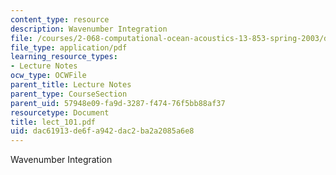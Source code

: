 ```yaml
---
content_type: resource
description: Wavenumber Integration
file: /courses/2-068-computational-ocean-acoustics-13-853-spring-2003/dac61913de6fa942dac2ba2a2085a6e8_lect_101.pdf
file_type: application/pdf
learning_resource_types:
- Lecture Notes
ocw_type: OCWFile
parent_title: Lecture Notes
parent_type: CourseSection
parent_uid: 57948e09-fa9d-3287-f474-76f5bb88af37
resourcetype: Document
title: lect_101.pdf
uid: dac61913-de6f-a942-dac2-ba2a2085a6e8
---
```

Wavenumber Integration

